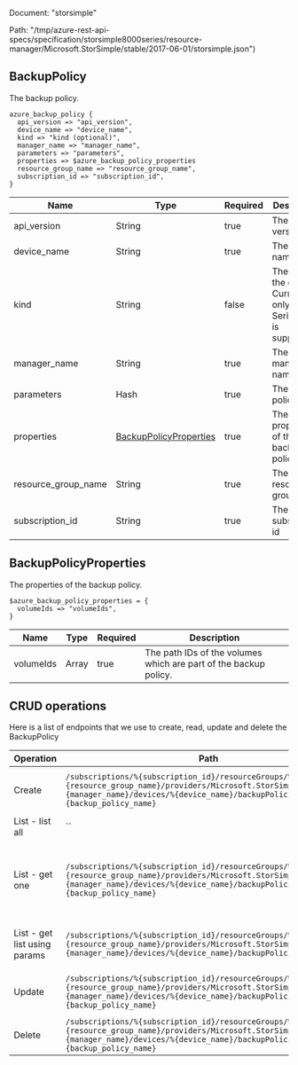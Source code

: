 Document: "storsimple"


Path: "/tmp/azure-rest-api-specs/specification/storsimple8000series/resource-manager/Microsoft.StorSimple/stable/2017-06-01/storsimple.json")

## BackupPolicy

The backup policy.

```puppet
azure_backup_policy {
  api_version => "api_version",
  device_name => "device_name",
  kind => "kind (optional)",
  manager_name => "manager_name",
  parameters => "parameters",
  properties => $azure_backup_policy_properties
  resource_group_name => "resource_group_name",
  subscription_id => "subscription_id",
}
```

| Name        | Type           | Required       | Description       |
| ------------- | ------------- | ------------- | ------------- |
|api_version | String | true | The api version |
|device_name | String | true | The device name |
|kind | String | false | The Kind of the object. Currently only Series8000 is supported |
|manager_name | String | true | The manager name |
|parameters | Hash | true | The backup policy. |
|properties | [BackupPolicyProperties](#backuppolicyproperties) | true | The properties of the backup policy. |
|resource_group_name | String | true | The resource group name |
|subscription_id | String | true | The subscription id |
        
## BackupPolicyProperties

The properties of the backup policy.

```puppet
$azure_backup_policy_properties = {
  volumeIds => "volumeIds",
}
```

| Name        | Type           | Required       | Description       |
| ------------- | ------------- | ------------- | ------------- |
|volumeIds | Array | true | The path IDs of the volumes which are part of the backup policy. |



## CRUD operations

Here is a list of endpoints that we use to create, read, update and delete the BackupPolicy

| Operation | Path | Verb | Description | OperationID |
| ------------- | ------------- | ------------- | ------------- | ------------- |
|Create|`/subscriptions/%{subscription_id}/resourceGroups/%{resource_group_name}/providers/Microsoft.StorSimple/managers/%{manager_name}/devices/%{device_name}/backupPolicies/%{backup_policy_name}`|Put|Creates or updates the backup policy.|BackupPolicies_CreateOrUpdate|
|List - list all|``||||
|List - get one|`/subscriptions/%{subscription_id}/resourceGroups/%{resource_group_name}/providers/Microsoft.StorSimple/managers/%{manager_name}/devices/%{device_name}/backupPolicies/%{backup_policy_name}`|Get|Gets the properties of the specified backup policy name.|BackupPolicies_Get|
|List - get list using params|`/subscriptions/%{subscription_id}/resourceGroups/%{resource_group_name}/providers/Microsoft.StorSimple/managers/%{manager_name}/devices/%{device_name}/backupPolicies`|Get|Gets all the backup policies in a device.|BackupPolicies_ListByDevice|
|Update|`/subscriptions/%{subscription_id}/resourceGroups/%{resource_group_name}/providers/Microsoft.StorSimple/managers/%{manager_name}/devices/%{device_name}/backupPolicies/%{backup_policy_name}`|Put|Creates or updates the backup policy.|BackupPolicies_CreateOrUpdate|
|Delete|`/subscriptions/%{subscription_id}/resourceGroups/%{resource_group_name}/providers/Microsoft.StorSimple/managers/%{manager_name}/devices/%{device_name}/backupPolicies/%{backup_policy_name}`|Delete|Deletes the backup policy.|BackupPolicies_Delete|
